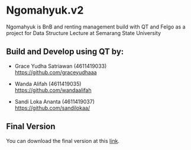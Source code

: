 # Ngomahyuk.v2
Ngomahyuk is BnB and renting management build with QT and Felgo as a project for Data Structure Lecture at Semarang State University

## Build and Develop using QT by: 
* Grace Yudha Satriawan (4611419033)\
  https://github.com/graceyudhaaa

* Wanda Alifah (4611419035)\
  https://github.com/wandaalifah
  
* Sandi Loka Ananta (4611419037) \
  https://github.com/sandilokaa/

## Final Version
You can download the final version at this [link](https://drive.google.com/file/d/1GhhotRL_-wdOGq82OKE-kxy78oBpE0gU/view?usp=sharing).
